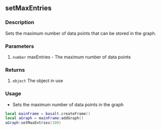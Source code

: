 ## setMaxEntries

### Description

Sets the maximum number of data points that can be stored in the graph.

### Parameters

1. `number` maxEntries - The maximum number of data points

### Returns

1. `object` The object in use

### Usage

* Sets the maximum number of data points in the graph

```lua
local mainFrame = basalt.createFrame()
local aGraph = mainFrame:addGraph()
aGraph:setMaxEntries(100)
```
